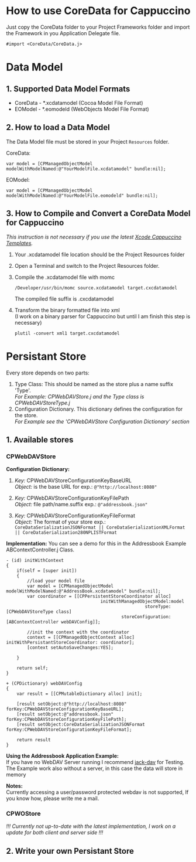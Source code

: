 [xcode-template]: http://github.com/rbartolome/xcode-cappuccino

# How to use CoreData for Cappuccino #
Just copy the CoreData folder to your Project Frameworks folder and import the Framework in you Application Delegate file.

	#import <CoreData/CoreData.j>  

# Data Model #

## 1. Supported Data Model Formats ##
- CoreData - *.xcdatamodel (Cocoa Model File Format)
- EOModel - *.eomodeld (WebObjects Model File Format)

## 2. How to load a Data Model ##
The Data Model file must be stored in your Project `Resources` folder.

CoreData:

	var model = [CPManagedObjectModel modelWithModelNamed:@"YourModelFile.xcdatamodel" bundle:nil];

EOModel:

	var model = [CPManagedObjectModel modelWithModelNamed:@"YourModelFile.eomodeld" bundle:nil];
  
## 3. How to Compile and Convert a CoreData Model for Cappuccino ##
*This instruction is not necessary if you use the latest [Xcode Cappuccino Templates][xcode-template].*  
  

1. Your .xcdatamodel file location should be the Project Resources folder

2. Open a Terminal and switch to the Project Resources folder.

3. Compile the .xcdatamodel file with momc    

	`/Developer/usr/bin/momc source.xcdatamodel target.cxcdatamodel`  
  
	The compiled file suffix is .cxcdatamodel

4. Transform the binary formatted file into xml   
	(I work on a binary parser for Cappuccino but until I am finish this step is necessary)  
	  
	`plutil -convert xml1 target.cxcdatamodel`
	
	
# Persistant Store #

Every store depends on two parts: 

1. Type Class: This should be named as the store plus a name suffix 'Type'.  
*For Example: CPWebDAVStore.j and the Type class is CPWebDAVStoreType.j*
2. Configuration Dictionary. This dictionary defines the configuration for the store.  
*For Example see the 'CPWebDAVStore Configuration Dictionary' section*

## 1. Available stores ##
### CPWebDAVStore ###
**Configuration Dictionary:**

1. 	*Key:* CPWebDAVStoreConfigurationKeyBaseURL  
	*Object:* is the base URL for exp.: `@"http://localhost:8080"`  
	
2. 	*Key:* CPWebDAVStoreConfigurationKeyFilePath  
	*Object:*  file path/name.suffix exp.: `@"addressbook.json"`
	
3. 	*Key:* CPWebDAVStoreConfigurationKeyFileFormat  
	*Object:* The format of your store exp.:  
	`CoreDataSerializationJSONFormat || CoreDataSerializationXMLFormat || CoreDataSerialization280NPLISTFormat`

**Implementation:**
You can see a demo for this in the Addressbook Example ABContextController.j Class.

	- (id) initWithContext
	{
		if(self = [super init])
		{
			//load your model file
			var model = [CPManagedObjectModel modelWithModelNamed:@"AddressBook.xcdatamodel" bundle:nil];
			var coordinator = [[CPPersistentStoreCoordinator alloc] 
										initWithManagedObjectModel:model 
														 storeType:[CPWebDAVStoreType class] 
												storeConfiguration:[ABContextController webDAVConfig]];

			//init the context with the coordinator
			context = [[CPManagedObjectContext alloc] initWithPersistantStoreCoordinator: coordinator];
			[context setAutoSaveChanges:YES];
																				 	
		}
	
		return self;
	}

	+ (CPDictionary) webDAVConfig
	{
		var result = [[CPMutableDictionary alloc] init];

		[result setObject:@"http://localhost:8080" forKey:CPWebDAVStoreConfigurationKeyBaseURL];
		[result setObject:@"addressbook.json" forKey:CPWebDAVStoreConfigurationKeyFilePath];
		[result setObject:CoreDataSerializationJSONFormat forKey:CPWebDAVStoreConfigurationKeyFileFormat];

		return result
	}

**Using the Addressbook Application Example:**  
If you have no WebDAV Server running I recommend [jack-dav](http://github.com/tlrobinson/jack-dav) for Testing.
The Example work also without a server, in this case the data will store in memory

**Notes:**  
Currently accessing a user/password protected webdav is not supported, If you know how, please write me a mail.

### CPWOStore ###
*!!! Currently not up-to-date with the latest implementation, I work on a update for both client and server side !!!*

## 2. Write your own Persistant Store ##
